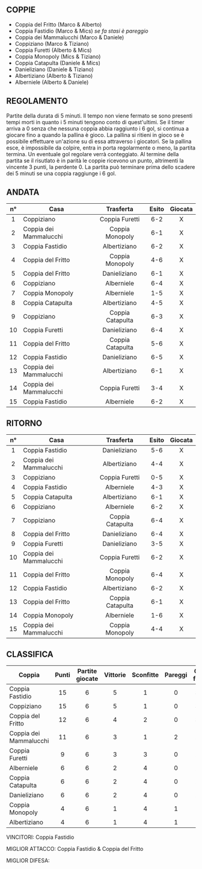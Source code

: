 ## COPPIE

 - Coppia del Fritto (Marco & Alberto)
 - Coppia Fastidio (Marco & Mics) *se fa stasi è pareggio*
 - Coppia dei Mammalucchi (Marco & Daniele)
 - Coppiziano (Marco & Tiziano)
 - Coppia Furetti (Alberto & Mics)
 - Coppia Monopoly (Mics & Tiziano)
 - Coppia Catapulta (Daniele & Mics)
 - Danieliziano (Daniele & Tiziano)
 - Albertiziano (Alberto & Tiziano)
 - Alberniele (Alberto & Daniele)
 
 
## REGOLAMENTO
Partite della durata di 5 minuti. Il tempo non viene fermato se sono presenti tempi morti in quanto i 5 minuti
tengono conto di quest'ultimi.
Se il timer arriva a 0 senza che nessuna coppia abbia raggiunto i 6 gol, si continua a giocare fino a quando la pallina è gioco.
La pallina si ritieni in gioco se è possibile effettuare un'azione su di essa attraverso i giocatori. Se la pallina esce, è impossibile da colpire,
entra in porta regolarmente o meno, la partita termina. Un eventuale gol regolare verrà conteggiato.
Al termine della partita se il risutlato è in parità le coppie ricevono un punto, altrimenti la vincente 3 punti, la perdente 0.
La partita può terminare prima dello scadere dei 5 minuti se una coppia raggiunge i 6 gol.

## ANDATA
| n° | Casa | Trasferta | Esito | Giocata
|:-:|----------|:-------------:|:------:|:------:
| 1 | Coppiziano | Coppia Furetti | 6-2 | X
| 2 | Coppia dei Mammalucchi | Coppia Monopoly | 6-1 | X
| 3 | Coppia Fastidio | Albertiziano | 6-2 | X
| 4 | Coppia del Fritto | Coppia Monopoly | 4-6 | X
| 5 | Coppia del Fritto | Danieliziano | 6-1 | X
| 6 | Coppiziano | Alberniele | 6-4 | X
| 7 | Coppia Monopoly | Alberniele | 1-5 | X
| 8 | Coppia Catapulta | Albertiziano | 4-5 | X
| 9 | Coppiziano | Coppia Catapulta | 6-3 | X
| 10 | Coppia Furetti | Danieliziano | 6-4 | X
| 11 | Coppia del Fritto | Coppia Catapulta | 5-6 | X
| 12 | Coppia Fastidio | Danieliziano | 6-5 | X
| 13 | Coppia dei Mammalucchi | Albertiziano | 6-1 | X
| 14 | Coppia dei Mammalucchi | Coppia Furetti | 3-4 | X
| 15 | Coppia Fastidio | Alberniele | 6-2 | X

## RITORNO
| n° | Casa | Trasferta | Esito | Giocata
|:-:|----------|:-------------:|:------:|:------:
| 1 | Coppia Fastidio | Danieliziano | 5-6 | X
| 2 | Coppia dei Mammalucchi | Albertiziano | 4-4 | X
| 3 | Coppiziano | Coppia Furetti | 0-5 | X
| 4 | Coppia Fastidio | Alberniele | 4-3 | X
| 5 | Coppia Catapulta | Albertiziano | 6-1 | X
| 6 | Coppiziano | Alberniele | 6-2 | X
| 7 | Coppiziano | Coppia Catapulta | 6-4 | X
| 8 | Coppia del Fritto | Danieliziano | 6-4 | X
| 9 | Coppia Furetti | Danieliziano | 3-5 | X
| 10 | Coppia dei Mammalucchi | Coppia Furetti | 6-2 | X
| 11 | Coppia del Fritto | Coppia Monopoly | 6-4 | X
| 12 | Coppia Fastidio | Albertiziano | 6-2 | X
| 13 | Coppia del Fritto | Coppia Catapulta | 6-1 | X
| 14 | Coppia Monopoly | Alberniele | 1-6 | X
| 15 | Coppia dei Mammalucchi | Coppia Monopoly | 4-4 | X

## CLASSIFICA
| Coppia | Punti | Partite giocate | Vittorie | Sconfitte | Pareggi | Gol fatti | Gol subiti | Differenza reti
|--------|:-----:|:--------:|:--------:|:--------:|:--------:|:--------:|:--------:|:--------:|
|Coppia Fastidio | 15 | 6 | 5 | 1 | 0 | 33 | 20 | 13
|Coppiziano | 15 | 6 | 5 | 1 | 0 | 30 | 20 | 10
|Coppia del Fritto | 12 | 6 | 4 | 2 | 0 | 33 | 22 | 11
|Coppia dei Mammalucchi | 11 | 6 | 3 | 1 | 2 | 29 | 16 | 13
|Coppia Furetti | 9 | 6 | 3 | 3 | 0 | 22 | 24 | -2
|Alberniele | 6 | 6 | 2 | 4 | 0 | 22 | 24 | -2
|Coppia Catapulta | 6 | 6 | 2 | 4 | 0 | 24 | 29 | -5
|Danieliziano | 6 | 6 | 2 | 4 | 0 | 25 | 32 | -7
|Coppia Monopoly | 4 | 6 | 1 | 4 | 1 | 17 | 31 | -14
|Albertiziano | 4 | 6 | 1 | 4 | 1 | 15 | 32 | -17

VINCITORI: Coppia Fastidio

MIGLIOR ATTACCO: Coppia Fastidio & Coppia del Fritto

MIGLIOR DIFESA: 
